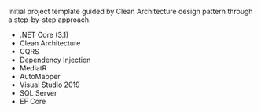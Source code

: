 

Initial project template guided by Clean Architecture design pattern through a step-by-step approach.  

- .NET Core (3.1)
- Clean Architecture
- CQRS
- Dependency Injection
- MediatR
- AutoMapper
- Visual Studio 2019
- SQL Server
- EF Core
